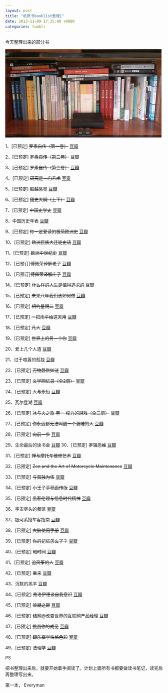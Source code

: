 ```yaml
---
layout: post
title: "纸质书booklist整理1"
date: 2013-11-09 17:35:00 +0800
categories: tumblr
---
```


今天整理出来的部分书

![image](/images/tumblr/tumblr_inline_mvzeqiJcfY1s192y8.jpg)

1、[已预定] <strike>罗素自传（第一卷）</strike> [豆瓣](http://book.douban.com/subject/1054092/)

2、[已预定] <strike>罗素自传（第二卷）</strike> [豆瓣](http://book.douban.com/subject/1060266/)

3、[已预定] <strike>罗素自传（第三卷）</strike> [豆瓣](http://book.douban.com/subject/1044007/)

4、[已预定] <strike>研究是一门艺术</strike> [豆瓣](http://book.douban.com/subject/4035330/)

5、[已预定] <strike>超越感觉</strike> [豆瓣](http://book.douban.com/subject/4903266/)

6、[已预定] <strike>國史大綱（上下）</strike> [豆瓣](http://book.douban.com/subject/1046492/)

7、[已预定] <strike>中国史学史</strike> [豆瓣](http://book.douban.com/subject/4832982/)

8、中国历史年表 [豆瓣](http://book.douban.com/subject/20473605/)

9、[已预定] <strike>你一定爱读的极简欧洲史</strike> [豆瓣](http://book.douban.com/subject/5366248/)

10、[已预定] <strike>欧洲民族大迁徙史话</strike> [豆瓣](http://book.douban.com/subject/2209257/)

11、[已预定] <strike>欧洲中世纪史</strike> [豆瓣](http://book.douban.com/subject/2326273/)

12、[已预订]<strike>傅佩荣译解老子</strike> [豆瓣](http://book.douban.com/subject/10678757/)

13、[已预订]<strike>傅佩荣译解庄子</strike> [豆瓣](http://book.douban.com/subject/10678756/)

14、[已预定] <strike>什么样的人生是值得追求的</strike> [豆瓣](http://book.douban.com/subject/10756557/)

15、[已预定] <strike>未来八年我们该如何做</strike> [豆瓣](http://book.douban.com/subject/10756587/)

16、[已预定] <strike>相约星期二</strike> [豆瓣](http://book.douban.com/subject/2194123/)

17、[已预定] <strike>一把雨伞给这天用</strike> [豆瓣](http://book.douban.com/subject/2971734/)

18、[已预定] <strike>凡人</strike> [豆瓣](http://book.douban.com/subject/3774161/)

19、[已预定] <strike>世界上的另一个你</strike> [豆瓣](http://book.douban.com/subject/10512506/)

20、爱上几个人渣 [豆瓣](http://book.douban.com/subject/21965475/)

21、过于喧嚣的孤独 [豆瓣](http://book.douban.com/subject/6781794/)

22、[已预定] <strike>万物静默如谜</strike> [豆瓣](http://book.douban.com/subject/11584574/)

23、[已预定] <strike>文学回忆录（全2册）</strike> [豆瓣](http://book.douban.com/subject/20440644/)

24、[已预定] <strike>人与永恒</strike> [豆瓣](http://book.douban.com/subject/22933303/)

25、瓦尔登湖 [豆瓣](http://book.douban.com/subject/4014534/)

26、[已预定] <strike>冰与火之歌·卷一·权力的游戏（全三册）</strike> [豆瓣](http://book.douban.com/subject/6964050/)

27、[已预定] <strike>你永远都无法叫醒一个装睡的人</strike> [豆瓣](http://book.douban.com/subject/10601137/)

28、[已预定] <strike>向前一步</strike> [豆瓣](http://book.douban.com/subject/24753751/)

29、生命最后的读书会 [豆瓣](http://book.douban.com/subject/24875416/)
30、[已预定] <strike>罗辑思维</strike> [豆瓣](http://book.douban.com/subject/25745691/)

31、[已预定] <strike>禅与摩托车维修艺术</strike> [豆瓣](http://book.douban.com/subject/6811366/)

32、[已预定] <strike>Zen and the Art of Motorcycle Maintenance</strike> [豆瓣](http://book.douban.com/subject/1478120/)

33、[已预定] <strike>与孤独为伍</strike> [豆瓣](http://book.douban.com/subject/4841504/)

34、[已预定] <strike>小王子手稿画传版</strike> [豆瓣](http://book.douban.com/subject/5401650/)

35、[已预定] <strike>黑客伦理与信息时代精神</strike> [豆瓣](http://book.douban.com/subject/1071093/)

36、宇宙尽头的餐馆 [豆瓣](http://book.douban.com/subject/10488563/)

37、银河系搭车客指南 [豆瓣](http://book.douban.com/subject/6265745/)

38、[已预定] <strike>大脑使用手册</strike> [豆瓣](http://book.douban.com/subject/3248531/)

39、[已预定] <strike>你的记忆怎么了？</strike> [豆瓣](http://book.douban.com/subject/3129154/)

40、[已预定] <strike>暗时间</strike> [豆瓣](http://book.douban.com/subject/6709809/)

41、[已预定] <strike>追风筝的人</strike> [豆瓣](http://book.douban.com/subject/1770782/)

42、[已预定] <strike>重来</strike> [豆瓣](http://book.douban.com/subject/5320866/)

43、沉默的羔羊 [豆瓣](http://book.douban.com/subject/2053133/)

44、[已预定] <strike>弗洛伊德谈自我意识</strike> [豆瓣](http://book.douban.com/subject/5440623/)

45、[已预定] <strike>浪潮之巅</strike> [豆瓣](http://book.douban.com/subject/6709783/)

46、[已预定] <strike>结网@改变世界的互联网产品经理</strike> [豆瓣](http://book.douban.com/subject/5376384/)

47、[已预定] <strike>挑战你的成见</strike> [豆瓣](http://book.douban.com/subject/4873991/)

48、[已预定] <strike>跟乐嘉学性格色彩</strike> [豆瓣](http://book.douban.com/subject/6076154/)

49、[已预定] <strike>法理学</strike> [豆瓣](http://book.douban.com/subject/1067236)


PS

把书整理出来后，就要开始着手阅读了。计划上面所有书都要做读书笔记，读完后再整理写出来。

第一本， Everyman
